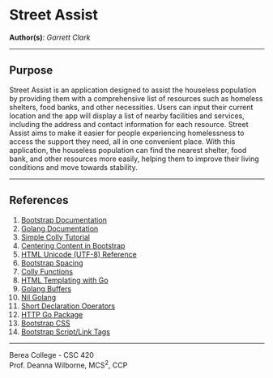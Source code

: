 # Street Assist

**Author(s)**: *Garrett Clark*

---
## Purpose

Street Assist is an application designed to assist the houseless population by providing them with a comprehensive list of resources such as homeless shelters, food banks, and other necessities. Users can input their current location and the app will display a list of nearby facilities and services, including the address and contact information for each resource. Street Assist aims to make it easier for people experiencing homelessness to access the support they need, all in one convenient place. With this application, the houseless population can find the nearest shelter, food bank, and other resources more easily, helping them to improve their living conditions and move towards stability.

---
## References

1. [Bootstrap Documentation](https://getbootstrap.com/docs/4.1/getting-started/introduction/)
2. [Golang Documentation](https://go.dev/doc/)
3. [Simple Colly Tutorial](https://www.youtube.com/watch?v=bfVxq-oQA3c)
4. [Centering Content in Bootstrap](https://www.youtube.com/watch?v=nx8jyWLy0e0)
5. [HTML Unicode (UTF-8) Reference](https://www.w3schools.com/charsets/ref_html_utf8.asp)
6. [Bootstrap Spacing](https://getbootstrap.com/docs/4.0/utilities/spacing/)
7. [Colly Functions](https://pkg.go.dev/github.com/gocolly/colly#section-readme)
8. [HTML Templating with Go](https://www.makeuseof.com/go-html-templating/)
9. [Golang Buffers](https://www.educba.com/golang-buffer/)
10. [Nil Golang](https://www.educative.io/answers/what-does-nil-mean-in-golang)
11. [Short Declaration Operators](https://www.geeksforgeeks.org/difference-between-var-keyword-and-short-declaration-operator-in-golang/)
12. [HTTP Go Package](https://pkg.go.dev/net/http)
13. [Bootstrap CSS](https://getbootstrap.com/docs/3.4/css/)
13. [Bootstrap Script/Link Tags](https://getbootstrap.com/docs/5.2/getting-started/introduction/)

---
Berea College - CSC 420<br>
Prof. Deanna Wilborne, MCS<sup>2</sup>, CCP <br>
